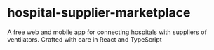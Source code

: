 # hospital-supplier-marketplace
A free web and mobile app for connecting hospitals with suppliers of ventilators. Crafted with care in React and TypeScript

